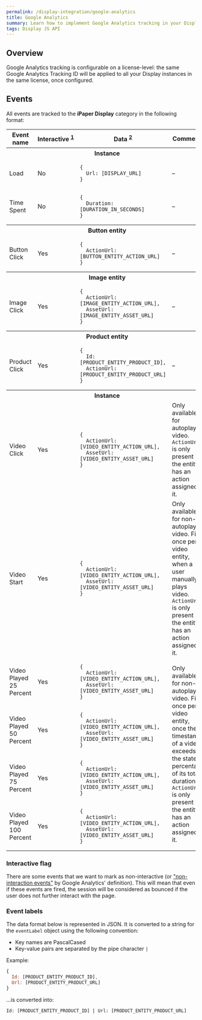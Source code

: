 ```yaml
---
permalink: /display-integration/google-analytics
title: Google Analytics
summary: Learn how to implement Google Analytics tracking in your Display
tags: Display JS API
---
```


## Overview

Google Analytics tracking is configurable on a license-level: the same Google Analytics Tracking ID will be applied to all your Display instances in the same license, once configured.

## Events

All events are tracked to the **iPaper Display** category in the following format:

<table>
	<thead>
		<tr>
			<th>Event name</th>
			<th>Interactive&nbsp;<sup><a href="#interactive-flag">1</a></sup></th>
			<th>Data&nbsp;<sup><a href="#event-labels">2</a></sup></th>
			<th>Comments</th>
		</tr>
	</thead>
	<tbody>
		<tr>
			<th colspan="4">Instance</th>
		</tr>
		<tr>
			<td>Load</td>
			<td>No</td>
			<td><pre><code>{
  Url: [DISPLAY_URL]
}</code></pre></td>
			<td>&ndash;</td>
		</tr>
		<tr>
			<td>Time Spent</td>
			<td>No</td>
			<td><pre><code>{
  Duration: [DURATION_IN_SECONDS]
}</code></pre></td>
			<td>&ndash;</td>
		</tr>
		<tr>
			<th colspan="4">Button entity</th>
		</tr>
		<tr>
			<td>Button Click</td>
			<td>Yes</td>
			<td><pre><code>{
  ActionUrl: [BUTTON_ENTITY_ACTION_URL]
}</code></pre></td>
			<td>&ndash;</td>
		</tr>
		<tr>
			<th colspan="4">Image entity</th>
		</tr>
		<tr>
			<td>Image Click</td>
			<td>Yes</td>
			<td><pre><code>{
  ActionUrl: [IMAGE_ENTITY_ACTION_URL],
  AssetUrl: [IMAGE_ENTITY_ASSET_URL]
}</code></pre></td>
			<td>&ndash;</td>
		</tr>
		<tr>
			<th colspan="4">Product entity</th>
		</tr>
		<tr>
			<td>Product Click</td>
			<td>Yes</td>
			<td><pre><code>{
  Id: [PRODUCT_ENTITY_PRODUCT_ID],
  ActionUrl: [PRODUCT_ENTITY_PRODUCT_URL]
}</code></pre></td>
			<td>&ndash;</td>
		</tr>
		<tr>
			<th colspan="4">Instance</th>
		</tr>
		<tr>
			<td>Video Click</td>
			<td>Yes</td>
			<td><pre><code>{
  ActionUrl: [VIDEO_ENTITY_ACTION_URL],
  AssetUrl: [VIDEO_ENTITY_ASSET_URL]
}</code></pre></td>
			<td>Only available for autoplaying video. <code>ActionUrl</code> is only present if the entity has an action assigned to it.</td>
		</tr>
		<tr>
			<td>Video Start</td>
			<td>Yes</td>
			<td><pre><code>{
  ActionUrl: [VIDEO_ENTITY_ACTION_URL],
  AssetUrl: [VIDEO_ENTITY_ASSET_URL]
}</code></pre></td>
			<td>Only available for non-autoplaying video. Fires once per video entity, when a user manually plays video. <code>ActionUrl</code> is only present if the entity has an action assigned to it.</td>
		</tr>
		<tr>
			<td>Video Played 25 Percent</td>
			<td>Yes</td>
			<td><pre><code>{
  ActionUrl: [VIDEO_ENTITY_ACTION_URL],
  AssetUrl: [VIDEO_ENTITY_ASSET_URL]
}</code></pre></td>
			<td rowspan="4">Only available for non-autoplaying video. Fires once per video entity, once the timestamp of a video exceeds the stated percentage of its total duration. <code>ActionUrl</code> is only present if the entity has an action assigned to it.</td>
		</tr>
		<tr>
			<td>Video Played 50 Percent</td>
			<td>Yes</td>
			<td><pre><code>{
  ActionUrl: [VIDEO_ENTITY_ACTION_URL],
  AssetUrl: [VIDEO_ENTITY_ASSET_URL]
}</code></pre></td>
		</tr>
		<tr>
			<td>Video Played 75 Percent</td>
			<td>Yes</td>
			<td><pre><code>{
  ActionUrl: [VIDEO_ENTITY_ACTION_URL],
  AssetUrl: [VIDEO_ENTITY_ASSET_URL]
}</code></pre></td>
		</tr>
		<tr>
			<td>Video Played 100 Percent</td>
			<td>Yes</td>
			<td><pre><code>{
  ActionUrl: [VIDEO_ENTITY_ACTION_URL],
  AssetUrl: [VIDEO_ENTITY_ASSET_URL]
}</code></pre></td>
		</tr>
	</tbody>
</table>

### Interactive flag

There are some events that we want to mark as non-interactive (or ["non-interaction events"](https://developers.google.com/analytics/devguides/collection/analyticsjs/events?hl=da#non-interaction_events) by Google Analytics' definition). This will mean that even if these events are fired, the session will be considered as bounced if the user does not further interact with the page.

### Event labels

The data format below is represented in JSON. It is converted to a string for the `eventLabel` object using the following convention:

* Key names are PascalCased
* Key-value pairs are separated by the pipe character `|`

Example:

```javascript
{
  Id: [PRODUCT_ENTITY_PRODUCT_ID],
  Url: [PRODUCT_ENTITY_PRODUCT_URL]
}
```

&hellip;is converted into:

`Id: [PRODUCT_ENTITY_PRODUCT_ID] | Url: [PRODUCT_ENTITY_PRODUCT_URL] `
